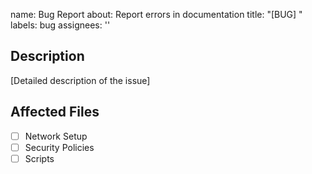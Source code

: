 name: Bug Report
about: Report errors in documentation
title: "[BUG] "
labels: bug
assignees: ''

## Description
[Detailed description of the issue]

## Affected Files
- [ ] Network Setup
- [ ] Security Policies
- [ ] Scripts
